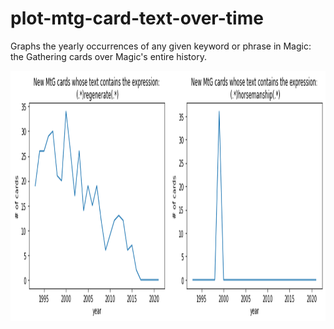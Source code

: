 # plot-mtg-card-text-over-time
Graphs the yearly occurrences of any given keyword or phrase in Magic: the Gathering cards over Magic's entire history.

<img src="code/preview_image.png" width="1000" height="400" />

